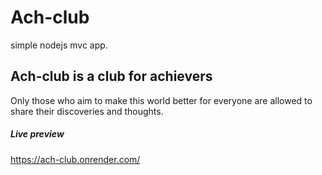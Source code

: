 # Ach-club

simple nodejs mvc app.

## Ach-club is a club for achievers

Only those who aim to make this world better for everyone are allowed to share their discoveries and thoughts.

##### Live preview

https://ach-club.onrender.com/
